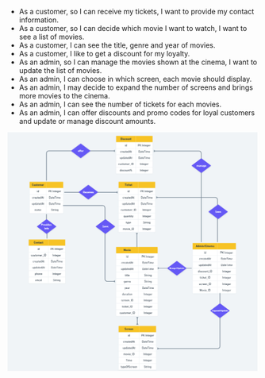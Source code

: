 - As a customer, so I can receive my tickets, I want to provide my contact information.
- As a customer, so I can decide which movie I want to watch, I want to see a list of movies.
- As a customer, I can see the title, genre and year of movies.
- As a customer, I like to get a discount for my loyalty.
- As an admin, so I can manage the movies shown at the cinema, I want to update the list of movies.
- As an admin, I can choose in which screen, each movie should display.
- As an admin, I may decide to expand the number of screens and brings more movies to the cinema.
- As an admin, I can see the number of tickets for each movies.
- As an admin, I can offer discounts and promo codes for loyal customers and update or manage discount amounts.


![ERD Diagram](./ERD_Diagram.png)
